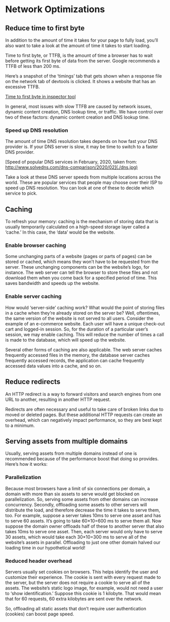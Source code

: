 # Network Optimizations
## Reduce time to first byte
In addition to the amount of time it takes for your page to fully load, you’ll also want to take a look at the amount of time it takes to start loading.

Time to first byte, or TTFB, is the amount of time a browser has to wait before getting its first byte of data from the server. Google recommends a TTFB of less than 200 ms.

Here’s a snapshot of the ‘timings’ tab that gets shown when a response file on the network tab of devtools is clicked. It shows a website that has an excessive TTFB.

[Time to first byte in inspector tool](./ttfb.jpg)

In general, most issues with slow TTFB are caused by network issues, dynamic content creation, DNS lookup time, or traffic. We have control over two of these factors: dynamic content creation and DNS lookup time.

### Speed up DNS resolution
The amount of time DNS resolution takes depends on how fast your DNS provider is. If your DNS server is slow, it may be time to switch to a faster DNS provider.

[Speed of popular DNS services in February, 2020, taken from: http://www.solvedns.com/dns-comparison/2020/02](./dns.jpg)

Take a look at these DNS server speeds from multiple locations across the world. These are popular services that people may choose over their ISP to speed up DNS resolution. You can look at one of these to decide which service to pick.

## Caching
To refresh your memory: caching is the mechanism of storing data that is usually temporarily calculated on a high-speed storage layer called a ‘cache.’ In this case, the ‘data’ would be the website.


### Enable browser caching
Some unchanging parts of a website (pages or parts of pages) can be stored or cached, which means they won’t have to be requested from the server. These unchanging components can be the website’s logo, for instance. The web server can tell the browser to store these files and not download them when you come back for a specified period of time. This saves bandwidth and speeds up the website.

### Enable server caching
How would ‘server-side’ caching work? What would the point of storing files in a cache when they’re already stored on the server be? Well, oftentimes, the same version of the website is not served to all users. Consider the example of an e-commerce website. Each user will have a unique check-out cart and logged-in session. So, for the duration of a particular user’s session, we may enable caching. This will reduce the number of times a call is made to the database, which will speed up the website.

Several other forms of caching are also applicable. The web server caches frequently accessed files in the memory, the database server caches frequently accessed records, the application can cache frequently accessed data values into a cache, and so on.

## Reduce redirects
An HTTP redirect is a way to forward visitors and search engines from one URL to another, resulting in another HTTP request.

Redirects are often necessary and useful to take care of broken links due to moved or deleted pages. But these additional HTTP requests can create an overhead, which can negatively impact performance, so they are best kept to a minimum.

## Serving assets from multiple domains
Usually, serving assets from multiple domains instead of one is recommended because of the performance boost that doing so provides. Here’s how it works:

### Parallelization
Because most browsers have a limit of six connections per domain, a domain with more than six assets to serve would get blocked on parallelization. So, serving some assets from other domains can increase concurrency. Secondly, offloading some assets to other servers will distribute the load, and therefore decrease the time it takes to serve them, too. For example, suppose a server takes 10ms to serve one asset and has to serve 60 assets. It’s going to take 60×10=600 ms to serve them all. Now suppose the domain owner offloads half of these to another server that also takes 10ms to serve one asset. Then, each server would only have to serve 30 assets, which would take each 30×10=300 ms to serve all of the website’s assets in parallel. Offloading to just one other domain halved our loading time in our hypothetical world!

### Reduced header overhead
Servers usually set cookies on browsers. This helps identify the user and customize their experience. The cookie is sent with every request made to the server, but the server does not require a cookie to serve all of the assets. The website’s static logo image, for example, would not need a user to ‘show identification.’ Suppose this cookie is 1 kilobyte. That would mean that for 60 requests, 60 extra kilobytes are sent over the network.

So, offloading all static assets that don’t require user authentication (cookies) can boost page speed.
